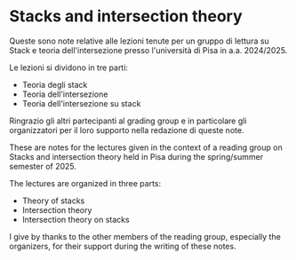 # Stacks and intersection theory

Queste sono note relative alle lezioni tenute per un gruppo di lettura su Stack e teoria dell'intersezione presso l'università di Pisa in a.a. 2024/2025.

Le lezioni si dividono in tre parti: 
- Teoria degli stack
- Teoria dell'intersezione
- Teoria dell'intersezione su stack

Ringrazio gli altri partecipanti al grading group e in particolare gli organizzatori per il loro supporto nella redazione di queste note.


These are notes for the lectures given in the context of a reading group on Stacks and intersection theory held in Pisa during the spring/summer semester of 2025.

The lectures are organized in three parts:
- Theory of stacks
- Intersection theory
- Intersection theory on stacks

I give by thanks to the other members of the reading group, especially the organizers, for their support during the writing of these notes.
